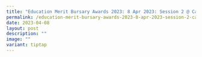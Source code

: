 ```yaml
---
title: "Education Merit Bursary Awards 2023: 8 Apr 2023: Session 2 @ Cairnhill CC"
permalink: /education-merit-bursary-awards-2023-8-apr-2023-session-2-cairnhill-cc/
date: 2023-04-08
layout: post
description: ""
image: ""
variant: tiptap
---
```

